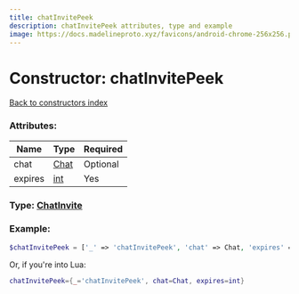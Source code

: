 ```yaml
---
title: chatInvitePeek
description: chatInvitePeek attributes, type and example
image: https://docs.madelineproto.xyz/favicons/android-chrome-256x256.png
---
```

# Constructor: chatInvitePeek  
[Back to constructors index](index.md)



### Attributes:

| Name     |    Type       | Required |
|----------|---------------|----------|
|chat|[Chat](../types/Chat.md) | Optional|
|expires|[int](../types/int.md) | Yes|



### Type: [ChatInvite](../types/ChatInvite.md)


### Example:

```php
$chatInvitePeek = ['_' => 'chatInvitePeek', 'chat' => Chat, 'expires' => int];
```  


Or, if you're into Lua:

```lua
chatInvitePeek={_='chatInvitePeek', chat=Chat, expires=int}

```


